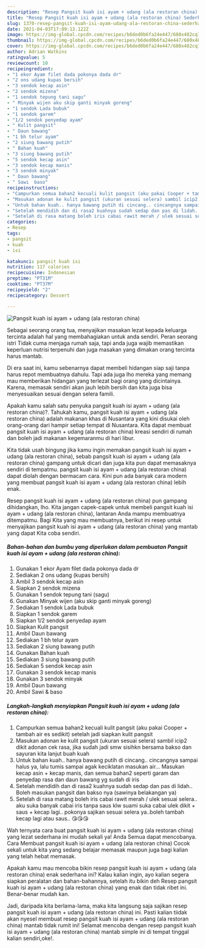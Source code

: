 ```yaml
---
description: "Resep Pangsit kuah isi ayam + udang (ala restoran china) Sederhana dan Mudah Dibuat"
title: "Resep Pangsit kuah isi ayam + udang (ala restoran china) Sederhana dan Mudah Dibuat"
slug: 1370-resep-pangsit-kuah-isi-ayam-udang-ala-restoran-china-sederhana-dan-mudah-dibuat
date: 2021-04-03T17:09:13.122Z
image: https://img-global.cpcdn.com/recipes/b6ded0b6fa24e447/680x482cq70/pangsit-kuah-isi-ayam-udang-ala-restoran-china-foto-resep-utama.jpg
thumbnail: https://img-global.cpcdn.com/recipes/b6ded0b6fa24e447/680x482cq70/pangsit-kuah-isi-ayam-udang-ala-restoran-china-foto-resep-utama.jpg
cover: https://img-global.cpcdn.com/recipes/b6ded0b6fa24e447/680x482cq70/pangsit-kuah-isi-ayam-udang-ala-restoran-china-foto-resep-utama.jpg
author: Adrian Watkins
ratingvalue: 5
reviewcount: 10
recipeingredient:
- "1 ekor Ayam filet dada pokonya dada dr"
- "2 ons udang kupas bersih"
- "3 sendok kecap asin"
- "2 sendok mizena"
- "1 sendok tepung tani sagu"
- " Minyak wijen aku skip ganti minyak goreng"
- "1 sendok Lada bubuk"
- "1 sendok garem"
- "1/2 sendok penyedap ayam"
- " Kulit pangsit"
- " Daun bawang"
- "1 bh telur ayam"
- "2 siung bawang putih"
- " Bahan kuah"
- "3 siung bawang putih"
- "5 sendok kecap asin"
- "3 sendok kecap manis"
- "3 sendok minyak"
- " Daun bawang"
- " Sawi  baso"
recipeinstructions:
- "Campurkan semua bahan2 kecuali kulit pangsit (aku pakai Cooper + tambah air es sedikit) setelah jadi siapkan kulit pangsit"
- "Masukan adonan ke kulit pangsit (ukuran sesuai selera) sambil icip2 dikit adonan cek rasa, jika sudah jadi smw sisihkn bersama bakso dan sayuran kita lanjut buah kuah"
- "Untuk bahan kuah.. hanya bawang putih di cincang.. cincangnya sampai halus ya, lalu tumis sampai agak keciklatan masukan air... Masukan kecap asin + kecap manis, dan semua bahan2 seperti garam dan penyedap rasa dan daun bawang yg sudah di iris"
- "Setelah mendidih dan di rasa2 kuahnya sudah sedap dan pas di lidah.. Boleh masukan pangsit dan bakso nya (sawinya belakangan ya)"
- "Setelah di rasa matang boleh iris cabai rawit merah / ulek sesuai selera.. aku suka banyak cabai iris tanpa saus klw suami suka cabai ulek dikit + saus + kecap lagi.. pokonya sajikan sesuai selera ya..boleh tambah kecap lagi atau saus.. 😘😘😘"
categories:
- Resep
tags:
- pangsit
- kuah
- isi

katakunci: pangsit kuah isi 
nutrition: 117 calories
recipecuisine: Indonesian
preptime: "PT31M"
cooktime: "PT37M"
recipeyield: "2"
recipecategory: Dessert

---
```



![Pangsit kuah isi ayam + udang (ala restoran china)](https://img-global.cpcdn.com/recipes/b6ded0b6fa24e447/680x482cq70/pangsit-kuah-isi-ayam-udang-ala-restoran-china-foto-resep-utama.jpg)

Sebagai seorang orang tua, menyajikan masakan lezat kepada keluarga tercinta adalah hal yang membahagiakan untuk anda sendiri. Peran seorang istri Tidak cuma menjaga rumah saja, tapi anda juga wajib memastikan keperluan nutrisi terpenuhi dan juga masakan yang dimakan orang tercinta harus mantab.

Di era  saat ini, kamu sebenarnya dapat membeli hidangan siap saji tanpa harus repot membuatnya dahulu. Tapi ada juga lho mereka yang memang mau memberikan hidangan yang terlezat bagi orang yang dicintainya. Karena, memasak sendiri akan jauh lebih bersih dan kita juga bisa menyesuaikan sesuai dengan selera famili. 



Apakah kamu salah satu penyuka pangsit kuah isi ayam + udang (ala restoran china)?. Tahukah kamu, pangsit kuah isi ayam + udang (ala restoran china) adalah makanan khas di Nusantara yang kini disukai oleh orang-orang dari hampir setiap tempat di Nusantara. Kita dapat membuat pangsit kuah isi ayam + udang (ala restoran china) kreasi sendiri di rumah dan boleh jadi makanan kegemaranmu di hari libur.

Kita tidak usah bingung jika kamu ingin memakan pangsit kuah isi ayam + udang (ala restoran china), sebab pangsit kuah isi ayam + udang (ala restoran china) gampang untuk dicari dan juga kita pun dapat memasaknya sendiri di tempatmu. pangsit kuah isi ayam + udang (ala restoran china) dapat diolah dengan bermacam cara. Kini pun ada banyak cara modern yang membuat pangsit kuah isi ayam + udang (ala restoran china) lebih enak.

Resep pangsit kuah isi ayam + udang (ala restoran china) pun gampang dihidangkan, lho. Kita jangan capek-capek untuk membeli pangsit kuah isi ayam + udang (ala restoran china), lantaran Anda mampu membuatnya ditempatmu. Bagi Kita yang mau membuatnya, berikut ini resep untuk menyajikan pangsit kuah isi ayam + udang (ala restoran china) yang mantab yang dapat Kita coba sendiri.

<!--inarticleads1-->

##### Bahan-bahan dan bumbu yang diperlukan dalam pembuatan Pangsit kuah isi ayam + udang (ala restoran china):

1. Gunakan 1 ekor Ayam filet dada pokonya dada dr
1. Sediakan 2 ons udang (kupas bersih)
1. Ambil 3 sendok kecap asin
1. Siapkan 2 sendok mizena
1. Gunakan 1 sendok tepung tani (sagu)
1. Gunakan  Minyak wijen (aku skip ganti minyak goreng)
1. Sediakan 1 sendok Lada bubuk
1. Siapkan 1 sendok garem
1. Siapkan 1/2 sendok penyedap ayam
1. Siapkan  Kulit pangsit
1. Ambil  Daun bawang
1. Sediakan 1 bh telur ayam
1. Sediakan 2 siung bawang putih
1. Gunakan  Bahan kuah
1. Sediakan 3 siung bawang putih
1. Sediakan 5 sendok kecap asin
1. Gunakan 3 sendok kecap manis
1. Gunakan 3 sendok minyak
1. Ambil  Daun bawang
1. Ambil  Sawi &amp; baso




<!--inarticleads2-->

##### Langkah-langkah menyiapkan Pangsit kuah isi ayam + udang (ala restoran china):

1. Campurkan semua bahan2 kecuali kulit pangsit (aku pakai Cooper + tambah air es sedikit) setelah jadi siapkan kulit pangsit
1. Masukan adonan ke kulit pangsit (ukuran sesuai selera) sambil icip2 dikit adonan cek rasa, jika sudah jadi smw sisihkn bersama bakso dan sayuran kita lanjut buah kuah
1. Untuk bahan kuah.. hanya bawang putih di cincang.. cincangnya sampai halus ya, lalu tumis sampai agak keciklatan masukan air... Masukan kecap asin + kecap manis, dan semua bahan2 seperti garam dan penyedap rasa dan daun bawang yg sudah di iris
1. Setelah mendidih dan di rasa2 kuahnya sudah sedap dan pas di lidah.. Boleh masukan pangsit dan bakso nya (sawinya belakangan ya)
1. Setelah di rasa matang boleh iris cabai rawit merah / ulek sesuai selera.. aku suka banyak cabai iris tanpa saus klw suami suka cabai ulek dikit + saus + kecap lagi.. pokonya sajikan sesuai selera ya..boleh tambah kecap lagi atau saus.. 😘😘😘




Wah ternyata cara buat pangsit kuah isi ayam + udang (ala restoran china) yang lezat sederhana ini mudah sekali ya! Anda Semua dapat mencobanya. Cara Membuat pangsit kuah isi ayam + udang (ala restoran china) Cocok sekali untuk kita yang sedang belajar memasak maupun juga bagi kalian yang telah hebat memasak.

Apakah kamu mau mencoba bikin resep pangsit kuah isi ayam + udang (ala restoran china) enak sederhana ini? Kalau kalian ingin, ayo kalian segera siapkan peralatan dan bahan-bahannya, setelah itu bikin deh Resep pangsit kuah isi ayam + udang (ala restoran china) yang enak dan tidak ribet ini. Benar-benar mudah kan. 

Jadi, daripada kita berlama-lama, maka kita langsung saja sajikan resep pangsit kuah isi ayam + udang (ala restoran china) ini. Pasti kalian tiidak akan nyesel membuat resep pangsit kuah isi ayam + udang (ala restoran china) mantab tidak rumit ini! Selamat mencoba dengan resep pangsit kuah isi ayam + udang (ala restoran china) mantab simple ini di tempat tinggal kalian sendiri,oke!.

